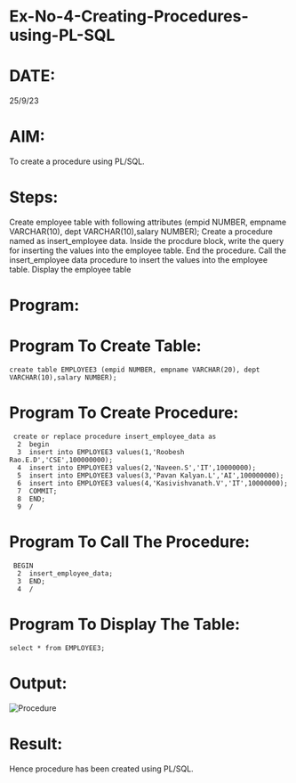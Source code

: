 # Ex-No-4-Creating-Procedures-using-PL-SQL
# DATE:
25/9/23
# AIM:
To create a procedure using PL/SQL.

# Steps:
Create employee table with following attributes (empid NUMBER, empname VARCHAR(10), dept VARCHAR(10),salary NUMBER);
Create a procedure named as insert_employee data.
Inside the procdure block, write the query for inserting the values into the employee table.
End the procedure.
Call the insert_employee data procedure to insert the values into the employee table.
Display the employee table
# Program:
# Program To Create Table:
```
create table EMPLOYEE3 (empid NUMBER, empname VARCHAR(20), dept VARCHAR(10),salary NUMBER);
```
# Program To Create Procedure:
```
 create or replace procedure insert_employee_data as
  2  begin
  3  insert into EMPLOYEE3 values(1,'Roobesh Rao.E.D','CSE',100000000);
  4  insert into EMPLOYEE3 values(2,'Naveen.S','IT',10000000);
  5  insert into EMPLOYEE3 values(3,'Pavan Kalyan.L','AI',100000000);
  6  insert into EMPLOYEE3 values(4,'Kasivishvanath.V','IT',10000000);
  7  COMMIT;
  8  END;
  9  /
```
# Program To Call The Procedure:
```
 BEGIN
  2  insert_employee_data;
  3  END;
  4  /
```
# Program To Display The Table:
```
select * from EMPLOYEE3;
```
# Output:
![Procedure](https://github.com/HariviswanathB/Ex-No-4-Creating-Procedures-using-PL-SQL/assets/119103855/08200c7b-f032-4ace-9cf0-04eac3bc304a)



# Result:
Hence procedure has been created using PL/SQL.
